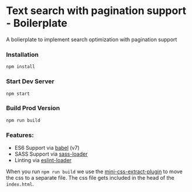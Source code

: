 # Text search with pagination support - Boilerplate

A bolierplate to implement search optimization with pagination support

### Installation

```
npm install
```

### Start Dev Server

```
npm start
```

### Build Prod Version

```
npm run build
```

### Features:

* ES6 Support via [babel](https://babeljs.io/) (v7)
* SASS Support via [sass-loader](https://github.com/jtangelder/sass-loader)
* Linting via [eslint-loader](https://github.com/MoOx/eslint-loader)

When you run `npm run build` we use the [mini-css-extract-plugin](https://github.com/webpack-contrib/mini-css-extract-plugin) to move the css to a separate file. The css file gets included in the head of the `index.html`.
